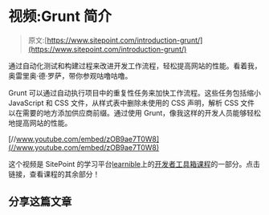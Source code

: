 # 视频:Grunt 简介

> 原文:[https://www.sitepoint.com/introduction-grunt/](https://www.sitepoint.com/introduction-grunt/)

通过自动化测试和构建过程来改进开发工作流程，轻松提高网站的性能。看着我，奥雷里奥·德·罗萨，带你参观咕噜咕噜。

Grunt 可以通过自动执行项目中的重复性任务来加快工作流程。这些任务包括缩小 JavaScript 和 CSS 文件，从样式表中删除未使用的 CSS 声明，解析 CSS 文件以在需要的地方添加供应商前缀。通过使用 Grunt，像我这样的开发人员能够轻松地提高网站的性能。

[//www.youtube.com/embed/zOB9ae7T0W8](//www.youtube.com/embed/zOB9ae7T0W8)

这个视频是 SitePoint 的学习平台[learnible](https://learnable.com/home)上的[开发者工具箱课程](https://learnable.com/courses/developer-s-toolbox-2868)的一部分。点击链接，查看课程的其余部分！

## 分享这篇文章